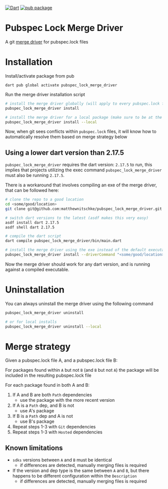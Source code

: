 [![Dart](https://github.com/matthewnitschke/pubspec_lock_merge_driver/actions/workflows/dart.yml/badge.svg)](https://github.com/matthewnitschke/pubspec_lock_merge_driver/actions/workflows/dart.yml)
[![pub package](https://img.shields.io/pub/v/pubspec_lock_merge_driver.svg)](https://pub.dev/packages/pubspec_lock_merge_driver)

# Pubspec Lock Merge Driver

A git [merge driver](https://git-scm.com/docs/gitattributes#_defining_a_custom_merge_driver) for pubspec.lock files

# Installation

Install/activate package from pub
```
dart pub global activate pubspec_lock_merge_driver
```

Run the merge driver installation script

```sh
# install the merge driver globally (will apply to every pubspec.lock file)
pubspec_lock_merge_driver install

# install the merge driver for a local package (make sure to be at the root of the local `.git` directory)
pubspec_lock_merge_driver install --local
```

Now, when git sees conflicts within `pubspec.lock` files, it will know how to automatically resolve them based on merge strategy below

## Using a lower dart version than 2.17.5

`pubspec_lock_merge_driver` requires the dart version: `2.17.5` to run, this implies that projects utilizing the exec command `pubspec_lock_merge_driver` must also be running `2.17.5`.

There is a workaround that involves compiling an exe of the merge driver, that can be followed here:

```sh
# clone the repo to a good location
cd <some/good/location>
git clone git@github.com:matthewnitschke/pubspec_lock_merge_driver.git

# switch dart versions to the latest (asdf makes this very easy)
asdf install dart 2.17.5
asdf shell dart 2.17.5

# compile the dart script
dart compile pubspec_lock_merge_driver/bin/main.dart

# install the merge driver using the exe instead of the default executable
pubspec_lock_merge_driver install --driverCommand "<some/good/location>/pubspec_lock_merge_driver/bin/main.exe"
```

Now the merge driver should work for any dart version, and is running against a compiled executable.

# Uninstallation
You can always uninstall the merge driver using the following command

```sh
pubspec_lock_merge_driver uninstall

# or for local installs
pubspec_lock_merge_driver uninstall --local
```

# Merge strategy

Given a pubspec.lock file A, and a pubspec.lock file B:

For packages found within `A` but not `B` (and `B` but not `A`) the package will be included in the resulting pubspec.lock file

For each package found in both A and B:
  1. If A and B are both `Path` dependencies
      - use the package with the more recent version
  2. If A is a `Path` dep, and B is not
      - use A's package
  3. If B is a `Path` dep and A is not
      - use B's package
  4. Repeat steps 1-3 with `Git` dependencies
  5. Repeat steps 1-3 with `Hosted` dependencies


## Known limitations

- `sdks` versions between `A` and `B` must be identical
    - if differences are detected, manually merging files is required
- If the version and dep type is the same between `A` and `B`, but there happens to be different configuration within the `Description`
    - if differences are detected, manually merging files is required